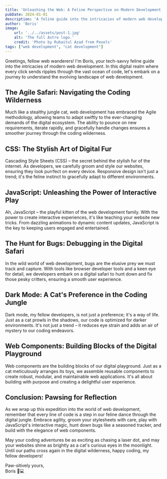 ```yaml
---
title: 'Unleashing the Web: A Feline Perspective on Modern Development'
pubDate: 2024-01-01
description: 'A feline guide into the intricacies of modern web development'
author: 'Boris'
image:
    url: '../../assets/post-1.jpg'
    alt: 'The full Astro logo.'
    credit: 'Photo by Rubaitul Azad from Pexels'
tags: ["web development", "cat development"]
---
```


Greetings, fellow web wanderers! I'm Boris, your tech-savvy feline guide into the intricacies of modern web development. In this digital realm where every click sends ripples through the vast ocean of code, let's embark on a journey to understand the evolving landscape of web development.

## The Agile Safari: Navigating the Coding Wilderness

Much like a stealthy jungle cat, web development has embraced the Agile methodology, allowing teams to adapt swiftly to the ever-changing demands of the digital ecosystem. The ability to pounce on new requirements, iterate rapidly, and gracefully handle changes ensures a smoother journey through the coding wilderness.

## CSS: The Stylish Art of Digital Fur

Cascading Style Sheets (CSS) – the secret behind the stylish fur of the internet. As developers, we carefully groom and style our websites, ensuring they look purrfect on every device. Responsive design isn't just a trend; it's the feline instinct to gracefully adapt to different environments.

## JavaScript: Unleashing the Power of Interactive Play

Ah, JavaScript – the playful kitten of the web development family. With the power to create interactive experiences, it's like teaching your website new tricks. From dazzling animations to dynamic content updates, JavaScript is the key to keeping users engaged and entertained.

## The Hunt for Bugs: Debugging in the Digital Safari

In the wild world of web development, bugs are the elusive prey we must track and capture. With tools like browser developer tools and a keen eye for detail, we developers embark on a digital safari to hunt down and fix those pesky critters, ensuring a smooth user experience.

## Dark Mode: A Cat's Preference in the Coding Jungle

Dark mode, my fellow developers, is not just a preference; it's a way of life. Just as a cat prowls in the shadows, our code is optimized for darker environments. It's not just a trend – it reduces eye strain and adds an air of mystery to our coding endeavors.

## Web Components: Building Blocks of the Digital Playground

Web components are the building blocks of our digital playground. Just as a cat meticulously arranges its toys, we assemble reusable components to create robust, modular, and maintainable web applications. It's all about building with purpose and creating a delightful user experience.

## Conclusion: Pawsing for Reflection

As we wrap up this expedition into the world of web development, remember that every line of code is a step in our feline dance through the digital jungle. Embrace agility, groom your stylesheets with care, play with JavaScript's interactive magic, hunt down bugs like a seasoned tracker, and build with the elegance of web components.

May your coding adventures be as exciting as chasing a laser dot, and may your websites shine as brightly as a cat's curious eyes in the moonlight. Until our paths cross again in the digital wilderness, happy coding, my fellow developers!

Paw-sitively yours,  
Boris 🐾💻
